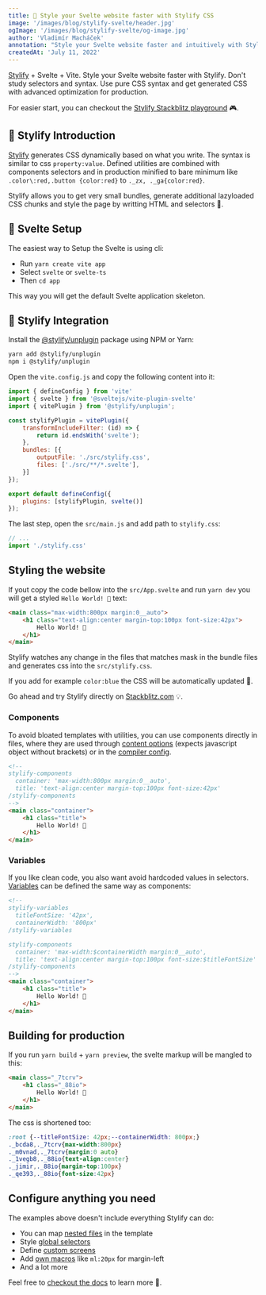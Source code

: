 ```yaml
---
title: 🚀 Style your Svelte website faster with Stylify CSS
image: '/images/blog/stylify-svelte/header.jpg'
ogImage: '/images/blog/stylify-svelte/og-image.jpg'
author: 'Vladimír Macháček'
annotation: "Style your Svelte website faster and intuitively with Stylify."
createdAt: 'July 11, 2022'
---
```

[Stylify](https://stylifycss.com) + Svelte + Vite. Style your Svelte website faster with Stylify. Don't study selectors and syntax. Use pure CSS syntax and get generated CSS with advanced optimization for production.

For easier start, you can checkout the [Stylify Stackblitz playground](https://stackblitz.com/edit/stylify-svelte-vite?file=README.md,src%2FApp.svelte) 🎮.

## 💎 Stylify Introduction
[Stylify](https://stylifycss.com) generates CSS dynamically based on what you write. The syntax is similar to css `property:value`. Defined utilities are combined with components selectors and in production minified to bare minimum like `.color\:red,.button {color:red}` to `._zx, ._ga{color:red}`.

Stylify allows you to get very small bundles, generate additional lazyloaded CSS chunks and style the page by writting HTML and selectors 🤟.

## 🚀 Svelte Setup
The easiest way to Setup the Svelte is using cli:
- Run `yarn create vite app`
- Select `svelte` or `svelte-ts`
- Then `cd app`

This way you will get the default Svelte application skeleton.

## 🔌 Stylify Integration
Install the [@stylify/unplugin](https://stylifycss.com/docs/unplugin) package using NPM or Yarn:

```bash
yarn add @stylify/unplugin
npm i @stylify/unplugin
```

Open the `vite.config.js` and copy the following content into it:

```js
import { defineConfig } from 'vite'
import { svelte } from '@sveltejs/vite-plugin-svelte'
import { vitePlugin } from '@stylify/unplugin';

const stylifyPlugin = vitePlugin({
	transformIncludeFilter: (id) => {
		return id.endsWith('svelte');
	},
	bundles: [{
		outputFile: './src/stylify.css',
		files: ['./src/**/*.svelte'],
	}]
});

export default defineConfig({
	plugins: [stylifyPlugin, svelte()]
});
```

The last step, open the `src/main.js` and add path to `stylify.css`:

```js
// ...
import './stylify.css'
```

## Styling the website
If yout copy the code bellow into the `src/App.svelte` and run `yarn dev` you will get a styled `Hello World! 🎉` text:

```html
<main class="max-width:800px margin:0__auto">
	<h1 class="text-align:center margin-top:100px font-size:42px">
		Hello World! 🎉
	</h1>
</main>
```

Stylify watches any change in the files that matches mask in the bundle files and generates css into the `src/stylify.css`.

If you add for example `color:blue` the CSS will be automatically updated 🎉.

Go ahead and try Stylify directly on [Stackblitz.com](https://stackblitz.com/edit/stylify-svelte-vite?file=README.md,src%2FApp.svelte) 💡.

### Components
To avoid bloated templates with utilities, you can use
components directly in files, where they are used through [content options](https://stylifycss.com/docs/get-started#defining-a-component) (expects javascript object without brackets) or in the [compiler config](https://stylifycss.com/docs/get-started#defining-a-component).

```html
<!--
stylify-components
  container: 'max-width:800px margin:0__auto',
  title: 'text-align:center margin-top:100px font-size:42px'
/stylify-components
-->
<main class="container">
	<h1 class="title">
		Hello World! 🎉
	</h1>
</main>
```

### Variables
If you like clean code, you also want avoid hardcoded values in selectors. [Variables](https://stylifycss.com/docs/get-started#adding-a-variable) can be defined the same way as components:

```html
<!--
stylify-variables
  titleFontSize: '42px',
  containerWidth: '800px'
/stylify-variables

stylify-components
  container: 'max-width:$containerWidth margin:0__auto',
  title: 'text-align:center margin-top:100px font-size:$titleFontSize'
/stylify-components
-->
<main class="container">
	<h1 class="title">
		Hello World! 🎉
	</h1>
</main>
```

## Building for production
If you run `yarn build` + `yarn preview`, the svelte markup will be mangled to this:

```html
<main class="_7tcrv">
	<h1 class="_88io">
		Hello World! 🎉
	</h1>
</main>
```

The css is shortened too:
```css
:root {--titleFontSize: 42px;--containerWidth: 800px;}
._bcda8,._7tcrv{max-width:800px}
._m0vnad,._7tcrv{margin:0 auto}
._1vegb8,._88io{text-align:center}
._jimir,._88io{margin-top:100px}
._qe393,._88io{font-size:42px}
```

## Configure anything you need
The examples above doesn't include everything Stylify can do:
- You can map [nested files](https://stylifycss.com/docs/bundler#files-content-option) in the template
- Style [global selectors](https://stylifycss.com/docs/stylify/compiler#plainselectors)
- Define [custom screens](https://stylifycss.com/docs/stylify/compiler#screens)
- Add [own macros](https://stylifycss.com/docs/stylify/compiler#macros) like `ml:20px` for margin-left
- And a lot more

Feel free to [checkout the docs](https://stylifycss.com/docs/get-started) to learn more 💎.
